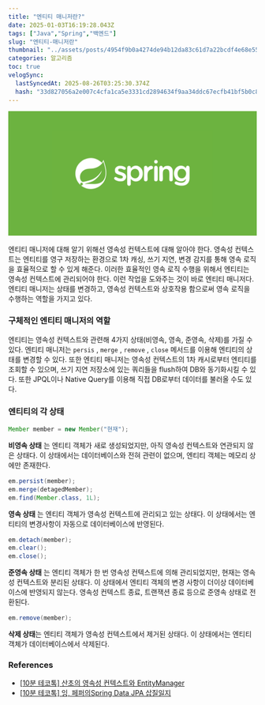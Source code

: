 ```yaml
---
title: "엔티티 매니저란?"
date: 2025-01-03T16:19:28.043Z
tags: ["Java","Spring","백엔드"]
slug: "엔티티-매니저란"
thumbnail: "../assets/posts/4954f9b0a4274de94b12da83c61d7a22bcdf4e68e55ca1ff268c04223647afe8.png"
categories: 알고리즘
toc: true
velogSync:
  lastSyncedAt: 2025-08-26T03:25:30.374Z
  hash: "33d827056a2e007c4cfa1ca5e3331cd2894634f9aa34ddc67ecfb41bf5b0c867"
---
```


![](/assets/posts/4954f9b0a4274de94b12da83c61d7a22bcdf4e68e55ca1ff268c04223647afe8.png)

엔티티 매니저에 대해 알기 위해선 영속성 컨텍스트에 대해 알아야 한다. 영속성 컨텍스트는 엔티티를 영구 저장하는 환경으로 1차 캐싱, 쓰기 지연, 변경 감지를 통해 영속 로직을 효율적으로 할 수 있게 해준다. 이러한 효율적인 영속 로직 수행을 위해서 엔티티는 영속성 컨텍스트에 관리되어야 한다. 이런 작업을 도와주는 것이 바로 엔티티 매니저다. 엔티티 매니저는 상태를 변경하고, 영속성 컨텍스트와 상호작용 함으로써 영속 로직을 수행하는 역할을 가지고 있다.

### 구체적인 엔티티 매니저의 역할

엔티티는 영속성 컨텍스트와 관련해 4가지 상태(비영속, 영속, 준영속, 삭제)를 가질 수 있다. 엔티티 매니저는 `persis` , `merge` , `remove` , `close` 메서드를 이용해 엔티티의 상태를 변경할 수 있다. 또한 엔티티 매니저는 영속성 컨텍스트의 1차 캐시로부터 엔티티를 조회할 수 있으며, 쓰기 지연 저장소에 있는 쿼리들을 flush하여 DB와 동기화시킬 수 있다. 또한 JPQL이나 Native Query를 이용해 직접 DB로부터 데이터를 불러올 수도 있다.

### 엔티티의 각 상태
```java
Member member = new Member("현재");
```
**비영속 상태** 는 엔티티 객체가 새로 생성되었지만, 아직 영속성 컨텍스트와 연관되지 않은 상태다. 이 상태에서는 데이터베이스와 전혀 관련이 없으며, 엔티티 객체는 메모리 상에만 존재한다.
<br>

```java
em.persist(member);
em.merge(detagedMember);
em.find(Member.class, 1L);
```
**영속 상태** 는 엔티티 객체가 영속성 컨텍스트에 관리되고 있는 상태다. 이 상태에서는 엔티티의 변경사항이 자동으로 데이터베이스에 반영된다.
<br>

```java
em.detach(member);
em.clear();
em.close();
```
**준영속 상태** 는 엔티티 객체가 한 번 영속성 컨텍스트에 의해 관리되었지만, 현재는 영속성 컨텍스트와 분리된 상태다. 이 상태에서 엔티티 객체의 변경 사항이 더이상 데이터베이스에 반영되지 않는다. 영속성 컨텍스트 종료, 트랜잭션 종료 등으로 준영속 상태로 전환된다.
<br>

```java
em.remove(member);
```
**삭제 상태**는 엔티티 객체가 영속성 컨텍스트에서 제거된 상태다. 이 상태에서는 엔티티 객체가 데이터베이스에서 삭제된다.

### References
- [[10분 테코톡] 산초의 영속성 컨텍스트와 EntityManager](https://www.youtube.com/watch?v=c4rDrirE7Bc)
- [[10분 테코톡] 잉, 페퍼의Spring Data JPA 삽질일지](https://youtu.be/kJexMyaeHDs?si=QherUvedvbJJ5DjF)